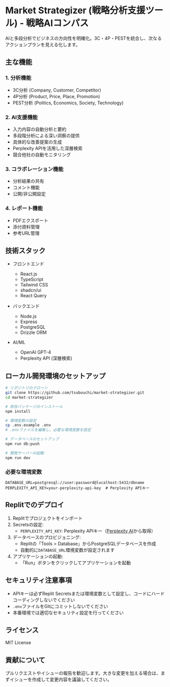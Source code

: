 # Market Strategizer (戦略分析支援ツール) - 戦略AIコンパス

AIと多段分析でビジネスの方向性を明確化。3C・4P・PESTを統合し、次なるアクションプランを見える化します。


## 主な機能

### 1. 分析機能
- 3C分析 (Company, Customer, Competitor)
- 4P分析 (Product, Price, Place, Promotion)
- PEST分析 (Politics, Economics, Society, Technology)

### 2. AI支援機能
- 入力内容の自動分析と要約
- 多段階分析による深い洞察の提供
- 具体的な改善提案の生成
- Perplexity APIを活用した深層検索
- 競合他社の自動モニタリング

### 3. コラボレーション機能
- 分析結果の共有
- コメント機能
- 公開/非公開設定

### 4. レポート機能
- PDFエクスポート
- 添付資料管理
- 参考URL管理

## 技術スタック

- フロントエンド
  - React.js
  - TypeScript
  - Tailwind CSS
  - shadcn/ui
  - React Query

- バックエンド
  - Node.js
  - Express
  - PostgreSQL
  - Drizzle ORM

- AI/ML
  - OpenAI GPT-4
  - Perplexity API (深層検索)

## ローカル開発環境のセットアップ

```bash
# リポジトリのクローン
git clone https://github.com/tsubouchi/market-strategizer.git
cd market-strategizer

# 依存パッケージのインストール
npm install

# 環境変数の設定
cp .env.example .env
# .envファイルを編集し、必要な環境変数を設定

# データベースのセットアップ
npm run db:push

# 開発サーバーの起動
npm run dev
```

### 必要な環境変数

```
DATABASE_URL=postgresql://user:password@localhost:5432/dbname
PERPLEXITY_API_KEY=your-perplexity-api-key  # Perplexity APIキー
```

## Replitでのデプロイ

1. Replitでプロジェクトをインポート
2. Secretsの設定:
   - `PERPLEXITY_API_KEY`: Perplexity APIキー（[Perplexity AI](https://www.perplexity.ai/)から取得）
3. データベースのプロビジョニング:
   - Replitの「Tools > Database」からPostgreSQLデータベースを作成
   - 自動的に`DATABASE_URL`環境変数が設定されます
4. アプリケーションの起動:
   - 「Run」ボタンをクリックしてアプリケーションを起動

## セキュリティ注意事項

- APIキーは必ずReplit Secretsまたは環境変数として設定し、コードにハードコーディングしないでください
- `.env`ファイルをGitにコミットしないでください
- 本番環境では適切なセキュリティ設定を行ってください

## ライセンス

MIT License

## 貢献について

プルリクエストやイシューの報告を歓迎します。大きな変更を加える場合は、まずイシューを作成して変更内容を議論してください。